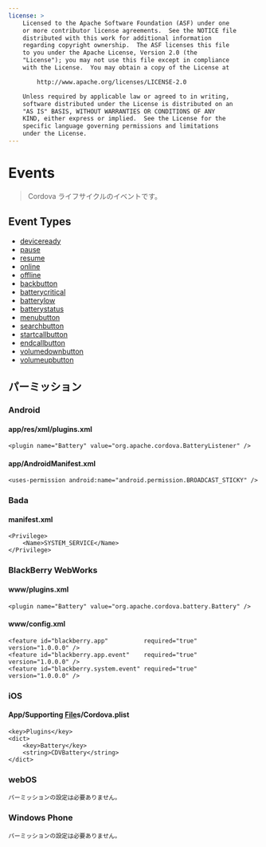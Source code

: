 ```yaml
---
license: >
    Licensed to the Apache Software Foundation (ASF) under one
    or more contributor license agreements.  See the NOTICE file
    distributed with this work for additional information
    regarding copyright ownership.  The ASF licenses this file
    to you under the Apache License, Version 2.0 (the
    "License"); you may not use this file except in compliance
    with the License.  You may obtain a copy of the License at

        http://www.apache.org/licenses/LICENSE-2.0

    Unless required by applicable law or agreed to in writing,
    software distributed under the License is distributed on an
    "AS IS" BASIS, WITHOUT WARRANTIES OR CONDITIONS OF ANY
    KIND, either express or implied.  See the License for the
    specific language governing permissions and limitations
    under the License.
---
```


Events
======

> Cordova ライフサイクルのイベントです。

Event Types
-----------

- <a href="events.deviceready.html">deviceready</a>
- <a href="events.pause.html">pause</a>
- <a href="events.resume.html">resume</a>
- <a href="events.online.html">online</a>
- <a href="events.offline.html">offline</a>
- <a href="events.backbutton.html">backbutton</a>
- <a href="events.batterycritical.html">batterycritical</a>
- <a href="events.batterylow.html">batterylow</a>
- <a href="events.batterystatus.html">batterystatus</a>
- <a href="events.menubutton.html">menubutton</a>
- <a href="events.searchbutton.html">searchbutton</a>
- <a href="events.startcallbutton.html">startcallbutton</a>
- <a href="events.endcallbutton.html">endcallbutton</a>
- <a href="events.volumedownbutton.html">volumedownbutton</a>
- <a href="events.volumeupbutton.html">volumeupbutton</a>

パーミッション
-----------

### Android

#### app/res/xml/plugins.xml

    <plugin name="Battery" value="org.apache.cordova.BatteryListener" />

#### app/AndroidManifest.xml

    <uses-permission android:name="android.permission.BROADCAST_STICKY" />

### Bada

#### manifest.xml

    <Privilege>
        <Name>SYSTEM_SERVICE</Name>
    </Privilege>

### BlackBerry WebWorks

#### www/plugins.xml

    <plugin name="Battery" value="org.apache.cordova.battery.Battery" />

#### www/config.xml

    <feature id="blackberry.app"          required="true" version="1.0.0.0" />
    <feature id="blackberry.app.event"    required="true" version="1.0.0.0" />
    <feature id="blackberry.system.event" required="true" version="1.0.0.0" />

### iOS

#### App/Supporting <a href="../file/fileobj/fileobj.html">File</a>s/Cordova.plist

    <key>Plugins</key>
    <dict>
        <key>Battery</key>
        <string>CDVBattery</string>
    </dict>

### webOS

    パーミッションの設定は必要ありません。

### Windows Phone

    パーミッションの設定は必要ありません。
